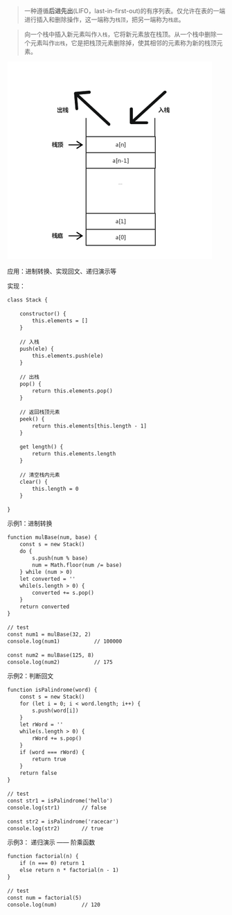 > 一种遵循**后进先出**(LIFO，last-in-first-out)的有序列表。仅允许在表的一端进行插入和删除操作，这一端称为`栈顶`，把另一端称为`栈底`。

> 向一个栈中插入新元素叫作`入栈`，它将新元素放在栈顶。从一个栈中删除一个元素叫作`出栈`，它是把栈顶元素删除掉，使其相邻的元素称为新的栈顶元素。

![栈的模型](/images/stack.png)

应用：进制转换、实现回文、递归演示等

实现：

```
class Stack {

	constructor() {
		this.elements = []
	}

	// 入栈
	push(ele) {
		this.elements.push(ele)
	}

	// 出栈
	pop() {
		return this.elements.pop()
	}

	// 返回栈顶元素
	peek() {
		return this.elements[this.length - 1]
	}

	get length() {
		return this.elements.length
	}

	// 清空栈内元素
	clear() {
		this.length = 0
	}

}
```

示例1：进制转换

```
function mulBase(num, base) {
    const s = new Stack()
    do {
        s.push(num % base)
        num = Math.floor(num /= base)
    } while (num > 0)
    let converted = ''
    while(s.length > 0) {
        converted += s.pop()
    }
    return converted
}

// test
const num1 = mulBase(32, 2)
console.log(num1)			// 100000

const num2 = mulBase(125, 8)
console.log(num2)			// 175
```

示例2：判断回文

```
function isPalindrome(word) {
	const s = new Stack()
	for (let i = 0; i < word.length; i++) {
		s.push(word[i])
	}
	let rWord = ''
	while(s.length > 0) {
		rWord += s.pop()
	}
	if (word === rWord) {
		return true
	} 
	return false
}

// test
const str1 = isPalindrome('hello')
console.log(str1)		// false

const str2 = isPalindrome('racecar')
console.log(str2)		// true

```

示例3： 递归演示 —— 阶乘函数

```
function factorial(n) {
	if (n === 0) return 1
	else return n * factorial(n - 1)
}

// test
const num = factorial(5)
console.log(num)		// 120
```